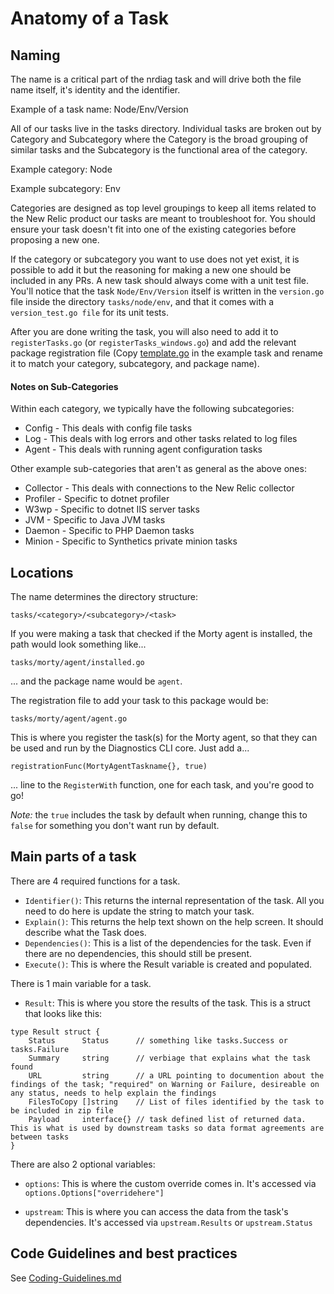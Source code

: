 # Anatomy of a Task

## Naming

The name is a critical part of the nrdiag task and will drive both the file name itself, it's identity and the identifier.

Example of a task name: Node/Env/Version

All of our tasks live in the tasks directory. Individual tasks are broken out by Category and Subcategory where the Category is the broad grouping of similar tasks and the Subcategory is the functional area of the category.

Example category: Node

Example subcategory: Env

Categories are designed as top level groupings to keep all items related to the New Relic product our tasks are meant to troubleshoot for. You should ensure your task doesn't fit into one of the existing categories before proposing a new one. 

If the category or subcategory you want to use does not yet exist, it is possible to add it but the reasoning for making a new one should be included in any PRs. A new task should always come with a unit test file. You'll notice that the task `Node/Env/Version` itself is written in the `version.go` file inside the directory `tasks/node/env`, and that it comes with a `version_test.go file` for its unit tests.

After you are done writing the task, you will also need to add it to `registerTasks.go` (or `registerTasks_windows.go`) and add the relevant package registration file (Copy [template.go](../tasks/example/template/template.go) in the example task and rename it to match your category, subcategory, and package name).

####  Notes on Sub-Categories

Within each category, we typically have the following subcategories:

 * Config - This deals with config file tasks
 * Log - This deals with log errors and other tasks related to log files
 * Agent - This deals with running agent configuration tasks

 Other example sub-categories that aren't as general as the above ones:

 * Collector - This deals with connections to the New Relic collector
 * Profiler - Specific to dotnet profiler
 * W3wp - Specific to dotnet IIS server tasks 
 * JVM - Specific to Java JVM tasks
 * Daemon - Specific to PHP Daemon tasks
 * Minion - Specific to Synthetics private minion tasks

## Locations

The name determines the directory structure:

```
tasks/<category>/<subcategory>/<task>
```

If you were making a task that checked if the Morty agent is installed, the path would look something like...

```
tasks/morty/agent/installed.go
```

... and the package name would be `agent`.


The registration file to add your task to this package would be:

```
tasks/morty/agent/agent.go
```

This is where you register the task(s) for the Morty agent, so that they can be used and run by the Diagnostics CLI core. Just add a...

```
registrationFunc(MortyAgentTaskname{}, true)
```

... line to the `RegisterWith` function, one for each task, and you're good to go!

*Note:* the `true` includes the task by default when running, change this to `false` for something you don't want run by default.

## Main parts of a task
There are 4 required functions for a task.

* `Identifier()`: This returns the internal representation of the task. All you need to do here is update the string to match your task.
* `Explain()`: This returns the help text shown on the help screen. It should describe what the Task does.
* `Dependencies()`: This is a list of the dependencies for the task. Even if there are no dependencies, this should still be present.
* `Execute()`: This is where the Result variable is created and populated.

There is 1 main variable for a task. 
* `Result`: This is where you store the results of the task. This is a struct that looks like this:

```
type Result struct {
	Status      Status      // something like tasks.Success or tasks.Failure
	Summary     string      // verbiage that explains what the task found
	URL         string      // a URL pointing to documention about the findings of the task; "required" on Warning or Failure, desireable on any status, needs to help explain the findings
	FilesToCopy []string    // List of files identified by the task to be included in zip file
	Payload     interface{} // task defined list of returned data. This is what is used by downstream tasks so data format agreements are between tasks
}
```

There are also 2 optional variables:

* `options`: This is where the custom override comes in. It's accessed via `options.Options["overridehere"]`

* `upstream`: This is where you can access the data from the task's dependencies. It's accessed via `upstream.Results` or `upstream.Status` 


## Code Guidelines and best practices

See [Coding-Guidelines.md](./Coding-Guidelines.md)
